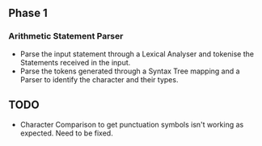 ## Phase 1

### Arithmetic Statement Parser 

- Parse the input statement through a Lexical Analyser and tokenise the Statements received in the input.
- Parse the tokens generated through a Syntax Tree mapping and a Parser to identify the character and their types.

## TODO
- Character Comparison to get punctuation symbols isn't working as expected. Need to be fixed.